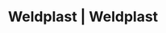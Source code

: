 ---
Filename: "eshop-products-variant55"
Link: "file:/Users/vinayakpatel/Downloads/www.weldplast.cz/eshop_products_compare/add/eshop-products-variant55"
product_name: "null"
product_id: "null"
title: "Weldplast | Weldplast"
product_desc: ""
product_specs: ""
product_downloads: ""
href: ""
p_desc_2: ""
accessories: ""
similar_products: ""
---